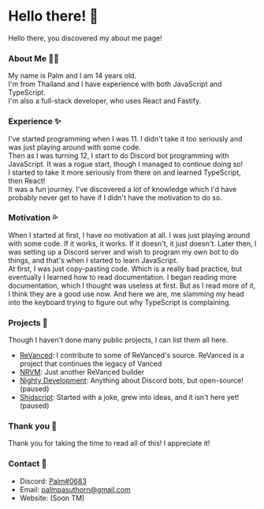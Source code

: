 # Hello there! 👋
Hello there, you discovered my about me page!

### About Me 👦🏻
My name is Palm and I am 14 years old.  
I'm from Thailand and I have experience with both JavaScript and TypeScript.  
I'm also a full-stack developer, who uses React and Fastify.  

### Experience ✨
I've started programming when I was 11. I didn't take it too seriously and was just playing around with some code.  
Then as I was turning 12, I start to do Discord bot programming with JavaScript. It was a rogue start, though I managed to continue doing so!  
I started to take it more seriously from there on and learned TypeScript, then React!  
It was a fun journey. I've discovered a lot of knowledge which I'd have probably never get to have if I didn't have the motivation to do so.  

### Motivation 💦
When I started at first, I have no motivation at all. I was just playing around with some code. If it works, it works. If it doesn't, it just doesn't. 
Later then, I was setting up a Discord server and wish to program my own bot to do things, and that's when I started to learn JavaScript.  
At first, I was just copy-pasting code. Which is a really bad practice, but eventually I learned how to read documentation.
I began reading more documentation, which I thought was useless at first. But as I read more of it, I think they are a good use now. And here we are, me slamming my head into the keyboard trying to figure out why TypeScript is complaining.

### Projects 📑
Though I haven't done many public projects, I can list them all here.  
 - [ReVanced](https://github.com/revanced): I contribute to some of ReVanced's source. ReVanced is a project that continues the legacy of Vanced
 - [NRVM](https://github.com/PalmDevs/nrvm): Just another ReVanced builder
 - [Nighty Development](https://github.com/nightybot): Anything about Discord bots, but open-source! (paused)
 - [Shidscript](https://github.com/shidscript/shidscript): Started with a joke, grew into ideas, and it isn't here yet! (paused)

### Thank you 💖
Thank you for taking the time to read all of this! I appreciate it!

### Contact 📝
 * Discord: [Palm#0683](https://discord.com/users/629368283354628116)
 * Email: palmpasuthorn@gmail.com
 * Website: (Soon TM)
